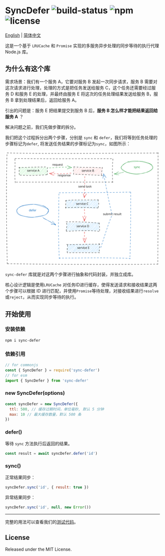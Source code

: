 # SyncDefer ![build-status](https://github.com/chakhsu/sync-defer/actions/workflows/ci.yml/badge.svg) ![npm](https://img.shields.io/npm/v/sync-defer) ![license](https://img.shields.io/npm/l/sync-defer)

[English](./README.md) | [简体中文](./README_CN.md)

这是一个基于 `LRUCache` 和 `Promise` 实现的多服务异步处理的同步等待的执行代理 Node.js 库。

## 为什么有这个库

需求场景：我们有一个服务 A，它要对服务 B 发起一次同步请求，服务 B 需要对这次请求进行处理，处理的方式是把任务发送给服务 C，这个任务还需要经过服务 D 和服务 E 的处理，并最终由服务 E 将这次的任务处理结果发送给服务 B，服务 B 拿到处理结果后，返回给服务 A。

引出的问题是：服务 E 把结果提交到服务 B 后，**服务 B 怎么样才能把结果返回给服务 A** ？

解决问题之前，我们先做步骤的拆分。

我们把这个过程拆分出两个步骤，分别是 `sync` 和 `defer`，我们将等到任务处理的步骤标记为`defer`, 将发送任务结果的步骤标记为`sync`，如图所示：

![sync-defer](./docs/sync-defer.svg)

`sync-defer` 库就是对这两个步骤进行抽象和代码封装，并独立成库。

核心设计逻辑是使用`LRUCache` 对任务ID进行缓存，使得发送请求和接收结果这两个步骤可以根据 ID 进行匹配，并使用`Promise`等待处理，对接收结果进行`resolve`或`reject`，从而实现同步等待的执行。

## 开始使用

### 安装依赖

```sh
npm i sync-defer
```

### 依赖引用

```js
// for commonjs
const { SyncDefer } = require('sync-defer')
// for esm
import { SyncDefer } from 'sync-defer'
```

### new SyncDefer(options)

```js
const syncDefer = new SyncDefer({
  ttl: 500, // 缓存过期时间，单位毫秒, 默认 5 分钟
  max: 10 // 最大缓存数量，默认 500 条
})
```

### defer()

等待 `sync` 方法执行后返回的结果。

```js
const result = await syncDefer.defer('id')
```

### sync()

正常结果同步：

```js
syncDefer.sync('id', { result: true })
```

异常结果同步：

```js
syncDefer.sync('id', null, new Error())
```

---

完整的用法可以查看我们的[测试代码](./test/index.test.ts)。

## License

Released under the MIT License.
